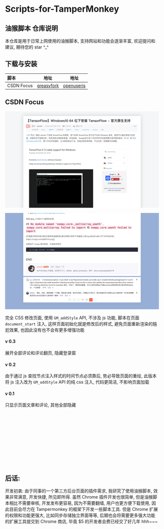 # Scripts-for-TamperMonkey

## 油猴脚本 仓库说明

本仓库是用于日常上网使用的油猴脚本, 支持网站和功能会逐渐丰富, 欢迎提问和建议, 期待您的 star ^\_^

## 下载与安装

| 脚本       |                        地址                         |                              地址                              |
| :--------- | :-------------------------------------------------: | :------------------------------------------------------------: |
| CSDN Focus | [greasyfork](https://greasyfork.org/zh-CN/scripts/) | [openuserjs](https://openuserjs.org/scripts/Germxu/CSDN_Focus) |


## CSDN Focus

![头部](images/design.png) 

![评论](images/comment.png)

完全 CSS 修改页面, 使用 `GM_addStyle` API, 不涉及 js 功能, 脚本在页面 `document_start` 注入, 这样页面初始化就是修改后的样式, 避免页面重新渲染的尴尬效果, 也因此没有也不会有更多增强功能

#### v 0.3

展开全部评论和评论翻页, 隐藏登录窗

#### v 0.2

由于通过 js 查找节点注入样式的时间节点必须靠后, 势必导致页面的重绘, 此版本将 js 注入改为 `GM_addStyle` API 的纯 css 注入, 代码更简洁, 不影响页面加载

#### v 0.1

只显示页面文章和评论, 其他全部隐藏

&emsp;  
&emsp;  
&emsp;  
&emsp;  
&emsp;  
&emsp;  
&emsp;  
&emsp;  
&emsp;  
&emsp;

## 后话:

开发初衷: 由于同事的一个第三方后台页面的插件需求, 我研究了使用油猴脚本, 效果非常满意, 开发快捷, 所见即所得. 虽然 Chrome 插件开发也很简单, 但是油猴脚本相比不需要审核, 开发发布更容易, 因为不需要翻墙, 用户也更方便下载使用, 因此目前会尽力在 Tampermonkey 的框架下开发一些脚本工具. 但是 Chrome 扩展的权限和功能更强大, 比如同步存储独立界面等等, 后期也会将需要更多强大功能的扩展工具提交到 Chrome 商店, 毕竟 $5 的开发者会费已经交了好几年 hhh~~~
